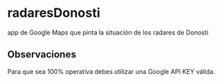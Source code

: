 # radaresDonosti
app de Google Maps que pinta la situación de los radares de Donosti

## Observaciones
Para que sea 100% operativa debes utilizar una Google API KEY válida.
